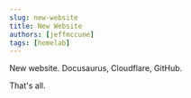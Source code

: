 ```yaml
---
slug: new-website
title: New Website
authors: [jeffmccune]
tags: [homelab]
---
```


New website.  Docusaurus, Cloudflare, GitHub.

<!-- truncate -->

That's all.
